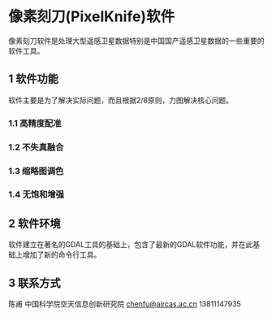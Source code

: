 # 像素刻刀(PixelKnife)软件

像素刻刀软件是处理大型遥感卫星数据特别是中国国产遥感卫星数据的一些重要的软件工具。

## 1 软件功能

软件主要是为了解决实际问题，而且根据2/8原则，力图解决核心问题。

### 1.1 高精度配准

### 1.2 不失真融合

### 1.3 缩略图调色

### 1.4 无饱和增强

## 2 软件环境

软件建立在著名的GDAL工具的基础上，包含了最新的GDAL软件功能，并在此基础上增加了新的命令行工具。

## 3 联系方式

陈甫
中国科学院空天信息创新研究院
chenfu@aircas.ac.cn
13811147935
